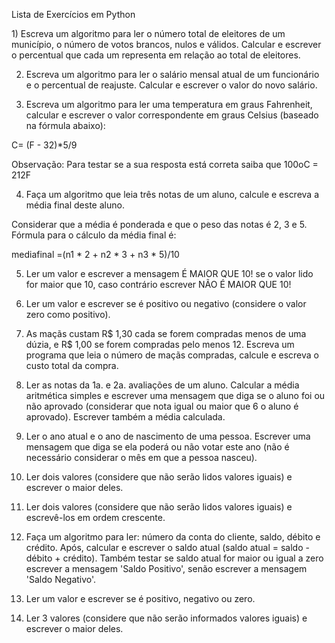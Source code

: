 Lista de Exercícios em Python

﻿1) Escreva um algoritmo para ler o número total de eleitores de um município, o número de votos brancos, nulos e válidos. Calcular e escrever o percentual que cada um representa em relação ao total de eleitores.

2) Escreva um algoritmo para ler o salário mensal atual de um funcionário e o percentual de reajuste. Calcular e escrever o valor do novo salário.

3) Escreva um algoritmo para ler uma temperatura em graus Fahrenheit, calcular e escrever o valor correspondente em graus Celsius (baseado na fórmula abaixo):

C= (F - 32)*5/9

Observação: Para testar se a sua resposta está correta saiba que 100oC = 212F

4) Faça um algoritmo que leia três notas de um aluno, calcule e escreva a média final deste aluno.

Considerar que a média é ponderada e que o peso das notas é 2, 3 e 5. Fórmula para o cálculo da média final é:

mediafinal =(n1 * 2 + n2 * 3 + n3 * 5)/10

5) Ler um valor e escrever a mensagem É MAIOR QUE 10! se o valor lido for maior que 10, caso contrário escrever NÃO É MAIOR QUE 10!

6) Ler um valor e escrever se é positivo ou negativo (considere o valor zero como positivo).

7) As maçãs custam R$ 1,30 cada se forem compradas menos de uma dúzia, e R$ 1,00 se forem compradas pelo menos 12. Escreva um programa que leia o número de maçãs compradas, calcule e escreva o custo total da compra.

8) Ler as notas da 1a. e 2a. avaliações de um aluno. Calcular a média aritmética simples e escrever uma mensagem que diga se o aluno foi ou não aprovado (considerar que nota igual ou maior que 6 o aluno é aprovado). Escrever também a média calculada.

9) Ler o ano atual e o ano de nascimento de uma pessoa. Escrever uma mensagem que diga se ela poderá ou não votar este ano (não é necessário considerar o mês em que a pessoa nasceu).

10) Ler dois valores (considere que não serão lidos valores iguais) e escrever o maior deles.

11) Ler dois valores (considere que não serão lidos valores iguais) e escrevê-los em ordem crescente.

12) Faça um algoritmo para ler: número da conta do cliente, saldo, débito e crédito. Após, calcular e escrever o saldo atual (saldo atual = saldo - débito + crédito). Também testar se saldo atual for maior ou igual a zero escrever a mensagem 'Saldo Positivo', senão escrever a mensagem 'Saldo Negativo'.

13) Ler um valor e escrever se é positivo, negativo ou zero.

14) Ler 3 valores (considere que não serão informados valores iguais) e escrever o maior deles.
